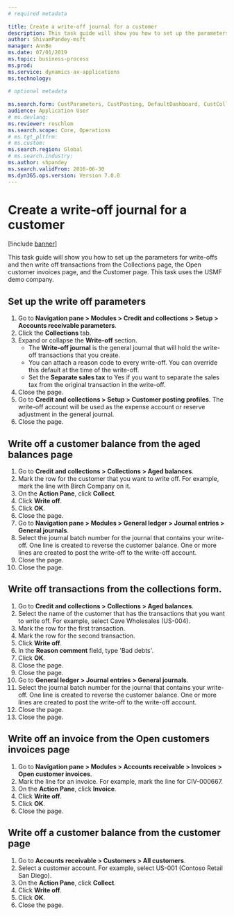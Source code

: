 ```yaml
--- 
# required metadata 
 
title: Create a write-off journal for a customer
description: This task guide will show you how to set up the parameters for write-offs and then write off transactions from the Collections page, the Open customer invoices page, and the Customer page. 
author: ShivamPandey-msft
manager: AnnBe 
ms.date: 07/01/2019
ms.topic: business-process 
ms.prod:  
ms.service: dynamics-ax-applications 
ms.technology:  
 
# optional metadata 
 
ms.search.form: CustParameters, CustPosting, DefaultDashboard, CustCollectionsPoolsListPage, CustWriteOff, LedgerJournalTable, LedgerJournalTransDaily, CustCollections, CustOpenInvoicesListPage, CustTable   
audience: Application User 
# ms.devlang:  
ms.reviewer: roschlom
ms.search.scope: Core, Operations 
# ms.tgt_pltfrm:  
# ms.custom:  
ms.search.region: Global
# ms.search.industry: 
ms.author: shpandey
ms.search.validFrom: 2016-06-30 
ms.dyn365.ops.version: Version 7.0.0 
---
```

# Create a write-off journal for a customer

[!include [banner](../../includes/banner.md)]

This task guide will show you how to set up the parameters for write-offs and then write off transactions from the Collections page, the Open customer invoices page, and the Customer page. This task uses the USMF demo company.


## Set up the write off parameters
1. Go to **Navigation pane > Modules > Credit and collections > Setup > Accounts receivable parameters**.
2. Click the **Collections** tab.
3. Expand or collapse the **Write-off** section.
    - The **Write-off journal** is the general journal that will hold the write-off transactions that you create.  
    - You can attach a reason code to every write-off. You can override this default at the time of the write-off.  
    - Set the **Separate sales tax** to Yes if you want to separate the sales tax from the original transaction in the write-off.  
4. Close the page.
5. Go to **Credit and collections > Setup > Customer posting profiles**. The write-off account will be used as the expense account or reserve adjustment in the general journal.
6. Close the page.

## Write off a customer balance from the aged balances page
1. Go to **Credit and collections > Collections > Aged balances**.
2. Mark the row for the customer that you want to write off. For example, mark the line with Birch Company on it.
3. On the **Action Pane**, click **Collect**.
4. Click **Write off**.
5. Click **OK**.
6. Close the page.
7. Go to **Navigation pane > Modules > General ledger > Journal entries > General journals**.
8. Select the journal batch number for the journal that contains your write-off. One line is created to reverse the customer balance. One or more lines are created to post the write-off to the write-off account.  
9. Close the page.
10. Close the page.

## Write off transactions from the collections form.
1. Go to **Credit and collections > Collections > Aged balances**.
2. Select the name of the customer that has the transactions that you want to write off. For example, select Cave Wholesales (US-004).
3. Mark the row for the first transaction.
4. Mark the row for the second transaction.
5. Click **Write off**.
6. In the **Reason comment** field, type 'Bad debts'.
7. Click **OK**.
8. Close the page.
9. Close the page.
10. Go to **General ledger > Journal entries > General journals**.
11. Select the journal batch number for the journal that contains your write-off. One line is created to reverse the customer balance. One or more lines are created to post the write-off to the write-off account.  
12. Close the page.
13. Close the page.

## Write off an invoice from the Open customers invoices page
1. Go to **Navigation pane > Modules > Accounts receivable > Invoices > Open customer invoices**.
2. Mark the line for an invoice. For example, mark the line for CIV-000667.
3. On the **Action Pane**, click **Invoice**.
4. Click **Write off**.
5. Click **OK**.
6. Close the page.

## Write off a customer balance from the customer page
1. Go to **Accounts receivable > Customers > All customers**.
2. Select a customer account. For example, select US-001 (Contoso Retail San Diego).
3. On the **Action Pane**, click **Collect**.
4. Click **Write off**.
5. Click **OK**.
6. Close the page.


